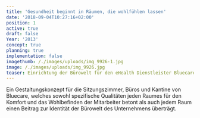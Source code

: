 ```yaml
---
title: 'Gesundheit beginnt in Räumen, die wohlfühlen lassen'
date: '2018-09-04T10:27:16+02:00'
position: 1
active: true
draft: false
Year: '2013'
concept: true
planning: true
implementation: false
imagethumb: /./images/uploads/img_9926-1.jpg
image: /./images/uploads/img_9926.jpg
teaser: Einrichtung der Bürowelt für den eHealth Dienstleister Bluecare
---
```

Ein Gestaltungskonzept für die Sitzungszimmer, Büros und Kantine von Bluecare, welches sowohl spezifische Qualitäten jeden Raumes für den Komfort und das Wohlbefinden der Mitarbeiter betont als auch jedem Raum einen Beitrag zur Identität der Bürowelt des Unternehmens überträgt.
